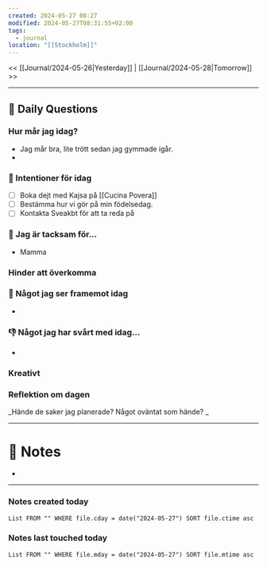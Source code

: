 ```yaml
---
created: 2024-05-27 08:27
modified: 2024-05-27T08:31:55+02:00
tags:
  - journal
location: "[[Stockholm]]"
---
```


<< [[Journal/2024-05-26|Yesterday]] | [[Journal/2024-05-28|Tomorrow]] >>

---
## 📅 Daily Questions
### Hur mår jag idag?
- Jag mår bra, lite trött sedan jag gymmade igår.
- 
### 🚀  Intentioner för idag
- [ ] Boka dejt med Kajsa på [[Cucina Povera]]
- [ ] Bestämma hur vi gör på min födelsedag.
- [ ] Kontakta Sveakbt för att ta reda på 

### 🙏 Jag är tacksam för...
- Mamma 

### Hinder att överkomma

### 🙌 Något jag ser framemot idag
- 

### 👎 Något jag har svårt med idag...
- 

### Kreativt

### Reflektion om dagen
_Hände de saker jag planerade? Något oväntat som hände? _

---
# 📝 Notes
- 
---
### Notes created today
```dataview
List FROM "" WHERE file.cday = date("2024-05-27") SORT file.ctime asc
```
### Notes last touched today
```dataview
List FROM "" WHERE file.mday = date("2024-05-27") SORT file.mtime asc
```